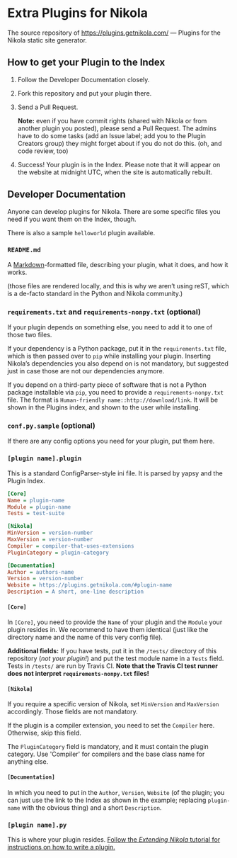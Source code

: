 Extra Plugins for Nikola
========================

The source repository of <https://plugins.getnikola.com/> — Plugins for the Nikola static site generator.

## How to get your Plugin to the Index

1. Follow the Developer Documentation closely.
2. Fork this repository and put your plugin there.
3. Send a Pull Request.
   
   **Note:** even if you have commit rights (shared with Nikola or from another plugin you posted), please send a Pull Request.  The admins have to do some tasks (add an Issue label; add you to the Plugin Creators group) they might forget about if you do not do this.  (oh, and code review, too)

4. Success!  Your plugin is in the Index.
   Please note that it will appear on the website at midnight UTC, when the site is automatically rebuilt.


## Developer Documentation

Anyone can develop plugins for Nikola.  There are some specific files you need if you want them on the Index, though.

There is also a sample `helloworld` plugin available.

### `README.md`

A [Markdown](http://daringfireball.net/projects/markdown/)-formatted file, describing your plugin, what it does, and how it works.

(those files are rendered locally, and this is why we aren’t using reST, which is a de-facto standard in the Python and Nikola community.)

### `requirements.txt` and `requirements-nonpy.txt` (optional)

If your plugin depends on something else, you need to add it to one of those two files.

If your dependency is a Python package, put it in the `requirements.txt` file, which is then passed over to `pip` while installing your plugin.  Inserting Nikola’s dependencies you also depend on is not mandatory, but suggested just in case those are not our dependencies anymore.

If you depend on a third-party piece of software that is not a Python package installable via `pip`, you need to provide a `requirements-nonpy.txt` file.  The format is `Human-friendly name::http://download/link`.  It will be shown in the Plugins index, and shown to the user while installing.

### `conf.py.sample` (optional)

If there are any config options you need for your plugin, put them here.

### `[plugin name].plugin`

This is a standard ConfigParser-style ini file.  It is parsed by yapsy and the Plugin Index.

```ini
[Core]
Name = plugin-name
Module = plugin-name
Tests = test-suite

[Nikola]
MinVersion = version-number
MaxVersion = version-number
Compiler = compiler-that-uses-extensions
PluginCategory = plugin-category

[Documentation]
Author = authors-name
Version = version-number
Website = https://plugins.getnikola.com/#plugin-name
Description = A short, one-line description
```

#### `[Core]`

In `[Core]`, you need to provide the `Name` of your plugin and the `Module` your plugin resides in.  We recommend to have them identical (just like the directory name and the name of this very config file).

**Additional fields:** If you have tests, put it in the `/tests/` directory of this repository (*not your plugin!*) and put the test module name in a `Tests` field.  Tests in `/tests/` are run by Travis CI.  **Note that the Travis CI test runner does not interpret `requirements-nonpy.txt` files!**

#### `[Nikola]`

If you require a specific version of Nikola, set `MinVersion` and `MaxVersion` accordingly.  Those fields are not mandatory.

If the plugin is a compiler extension, you need to set the `Compiler` here.  Otherwise, skip this field.

The `PluginCategory` field is mandatory, and it must contain the plugin category.
Use 'Compiler' for compilers and the base class name for anything else.

#### `[Documentation]`

In which you need to put in the `Author`, `Version`, `Website` (of the plugin; you can just use the link to the Index as shown in the example; replacing `plugin-name` with the obvious thing) and a short `Description`.


### `[plugin name].py`

This is where your plugin resides.  [Follow the *Extending Nikola* tutorial for instructions on how to write a plugin.](https://getnikola.com/extending.html)

